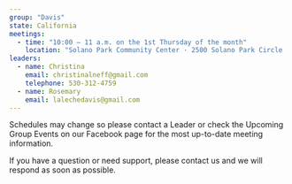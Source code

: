 ```yaml
---
group: "Davis"
state: California
meetings:
  - time: "10:00 – 11 a.m. on the 1st Thursday of the month"
    location: "Solano Park Community Center · 2500 Solano Park Circle · Davis "
leaders:
  - name: Christina
    email: christinalneff@gmail.com
    telephone: 530-312-4759
  - name: Rosemary
    email: lalechedavis@gmail.com
---
```

Schedules may change so please contact a Leader or check the Upcoming Group Events on our Facebook page for the most up-to-date meeting information.

If you have a question or need support, please contact us and we will respond as soon as possible.